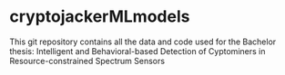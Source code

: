# cryptojackerMLmodels
This git repository contains all the data and code used for the Bachelor thesis: Intelligent and Behavioral-based Detection of Cyptominers in Resource-constrained Spectrum Sensors
